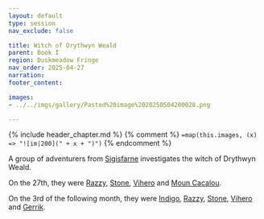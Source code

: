```yaml
---
layout: default
type: session
nav_exclude: false

title: Witch of Drythwyn Weald
parent: Book I
region: Duskmeadow Fringe
nav_order: 2025-04-27
narration: 
footer_content: 

images:
- ../../imgs/gallery/Pasted%20image%2020250504200028.png

---
```


{% include header_chapter.md %}
{% comment %}
`=map(this.images, (x) => "![im|200](" + x + ")")`
{% endcomment %}

A group of adventurers from [Sigisfarne](../directory/Sigisfarne/index.md) investigates the witch of Drythwyn Weald.

On the 27th, they were [Razzy](../directory/Sigisfarne/Razvan.md), [Stone](../directory/Sigisfarne/Stone.md), [Vihero](../directory/Sigisfarne/Vihero.md) and [Moun Cacalou](../directory/Sigisfarne/MounCacalou.md).

On the 3rd of the following month, they were [Indigo](../directory/Sigisfarne/Indigo.md), [Razzy](../directory/Sigisfarne/Razvan.md), [Stone](../directory/Sigisfarne/Stone.md), [Vihero](../directory/Sigisfarne/Vihero.md) and [Gerrik](../directory/Sigisfarne/Gerrik.md).

